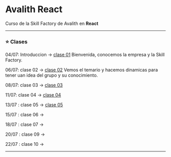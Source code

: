 # Avalith React

Curso de la Skill Factory de Avalith en **React**

---

### :star: Clases

04/07: Introduccion -> [clase 01](https://github.com/eugenia1984/Avalith-React/tree/main/clase01) Bienvenida, conocemos la empresa y la Skill Factory.

06/07: clase 02 -> [clase 02](https://github.com/eugenia1984/Avalith-React/tree/main/clase02) Vemos el temario y hacemos dinamicas para tener uan idea del grupo y su conocimiento.

08/07: clase 03 -> [clase 03](https://github.com/eugenia1984/Avalith-React/tree/main/clase03)

11/07: clase 04 -> [clase 04](https://github.com/eugenia1984/Avalith-React/tree/main/clase04)

13/07 : clase 05 -> [clase 05](https://github.com/eugenia1984/Avalith-React/tree/main/clase05)

15/07 : clase 06 ->

18/07 : clase 07 ->

20/07 : clase 09 ->

22/07 : clase 10 ->


---

